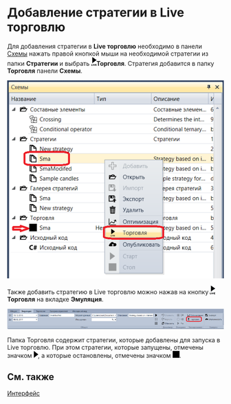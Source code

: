 # Добавление стратегии в Live торговлю

Для добавления стратегии в **Live торговлю** необходимо в панели [Схемы](Designer_Panel_Schemas.md) нажать правой кнопкой мыши на необходимой стратегии из папки **Стратегии** и выбрать ![Designer Live trade 00](../images/Designer_Live_trade_00.png)**Торговля**. Стратегия добавится в папку **Торговля** панели **Схемы**.

![Designer Live trade 01](../images/Designer_Live_trade_01.png)

Также добавить стратегию в Live торговлю можно нажав на кнопку ![Designer Live trade 00](../images/Designer_Live_trade_00.png)**Торговля** на вкладке **Эмуляция**.

![Designer Live trade 02](../images/Designer_Live_trade_02.png)

Папка Торговля содержит стратегии, которые добавлены для запуска в Live торговлю. При этом стратегии, которые запущены, отмечены значком ![Designer Panel Circuits 02](../images/Designer_Panel_Circuits_02.png), а которые остановлены, отмечены значком ![Designer Panel Circuits 03](../images/Designer_Panel_Circuits_03.png).

## См. также

[Интерфейс](Designer_Live_trade_interface.md)
